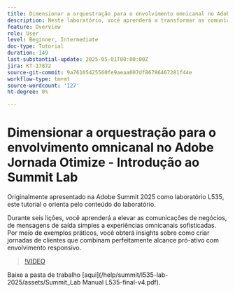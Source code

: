 ```yaml
---
title: Dimensionar a orquestração para o envolvimento omnicanal no Adobe Jornada Otimize - Introdução ao Summit Lab
description: Neste laboratório, você aprenderá a transformar as comunicações de negócios de mensagens de saída básicas em experiências omnicanais sofisticadas. Por meio de exemplos práticos, você criará uma jornada do cliente que combina alcance pró-ativo com engajamento responsivo.
feature: Overview
role: User
level: Beginner, Intermediate
doc-type: Tutorial
duration: 149
last-substantial-update: 2025-05-01T00:00:00Z
jira: KT-17872
source-git-commit: 9a76105425560fe9aeaa007df86786467281f44e
workflow-type: tm+mt
source-wordcount: '127'
ht-degree: 0%

---
```



# Dimensionar a orquestração para o envolvimento omnicanal no Adobe Jornada Otimize - Introdução ao Summit Lab

Originalmente apresentado na Adobe Summit 2025 como laboratório L535, este tutorial o orienta pelo conteúdo do laboratório.

Durante seis lições, você aprenderá a elevar as comunicações de negócios, de mensagens de saída simples a experiências omnicanais sofisticadas. Por meio de exemplos práticos, você obterá insights sobre como criar jornadas de clientes que combinam perfeitamente alcance pró-ativo com envolvimento responsivo.

>[!VIDEO](https://video.tv.adobe.com/v/3457828/?learn=on&enablevpops)

Baixe a pasta de trabalho [aqui]&#x200B;(/help/summit/l535-lab-2025/assets/Summit_Lab Manual L535-final-v4.pdf).


